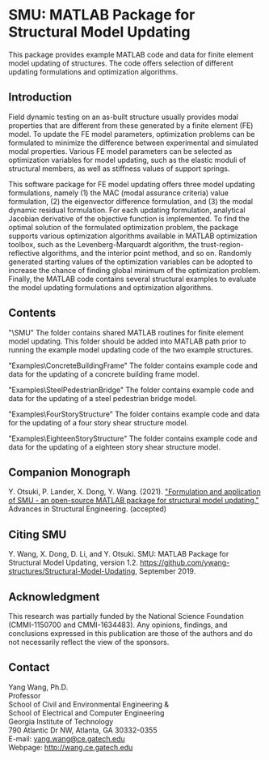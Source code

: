 # SMU: MATLAB Package for Structural Model Updating

This package provides example MATLAB code and data for finite element model updating of structures. The code offers selection of different updating formulations and optimization algorithms. 

## Introduction

Field dynamic testing on an as-built structure usually provides modal properties that are different from these generated by a finite element (FE) model. To update the FE model parameters, optimization problems can be formulated to minimize the difference between experimental and simulated modal properties. Various FE model parameters can be selected as optimization variables for model updating, such as the elastic moduli of structural members, as well as stiffness values of support springs.

This software package for FE model updating offers three model updating formulations, namely (1) the MAC (modal assurance criteria) value formulation, (2) the eigenvector difference formulation, and (3) the modal dynamic residual formulation. For each updating formulation, analytical Jacobian derivative of the objective function is implemented. To find the optimal solution of the formulated optimization problem, the package supports various optimization algorithms available in MATLAB optimization toolbox, such as the Levenberg-Marquardt algorithm, the trust-region-reflective algorithms, and the interior point method, and so on. Randomly generated starting values of the optimization variables can be adopted to increase the chance of finding global minimum of the optimization problem. Finally, the MATLAB code contains several structural examples to evaluate the model updating formulations and optimization algorithms.


## Contents

"\SMU"
The folder contains shared MATLAB routines for finite element model updating. This folder should be added into MATLAB path prior to running the example model updating code of the two example structures.

"Examples\ConcreteBuildingFrame"
The folder contains example code and data for the updating of a concrete building frame model.

"Examples\SteelPedestrianBridge"
The folder contains example code and data for the updating of a steel pedestrian bridge model.

"Examples\FourStoryStructure\"
The folder contains example code and data for the updating of a four story shear structure model.

"Examples\EighteenStoryStructure\"
The folder contains example code and data for the updating of a eighteen story shear structure model.

## Companion Monograph
Y. Otsuki, P. Lander, X. Dong, Y. Wang. (2021). ["Formulation and application of SMU - an open-source MATLAB package for structural model updating."](https://github.com/ywang-structures/Structural-Model-Updating/blob/master/Formulation%20and%20application%20of%20SMU%20%E2%80%93%20an%20open-source%20MATLAB%20package%20for%20structural%20model%20updating.pdf) Advances in Structural Engineering. (accepted)

## Citing SMU
Y. Wang, X. Dong, D. Li, and Y. Otsuki. SMU: MATLAB Package for Structural Model Updating, version 1.2. https://github.com/ywang-structures/Structural-Model-Updating, September 2019.

## Acknowledgment
This research was partially funded by the National Science Foundation (CMMI-1150700 and CMMI-1634483). Any opinions, findings, and conclusions expressed in this publication are those of the authors and do not necessarily reflect the view of the sponsors.

## Contact

Yang Wang, Ph.D.\
Professor\
School of Civil and Environmental Engineering &\
School of Electrical and Computer Engineering\
Georgia Institute of Technology\
790 Atlantic Dr NW, Atlanta, GA 30332-0355\
E-mail: yang.wang@ce.gatech.edu\
Webpage: http://wang.ce.gatech.edu
